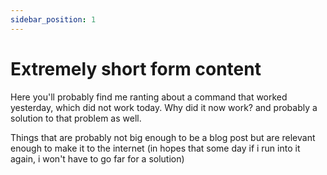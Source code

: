 ```yaml
---
sidebar_position: 1
---
```


# Extremely short form content

Here you'll probably find me ranting about a command that worked yesterday, which did not work today. Why did it now work? and probably a solution to that problem as well.

Things that are probably not big enough to be a blog post but are relevant enough to make it to the internet (in hopes that some day if i run into it again, i won't have to go far for a solution)